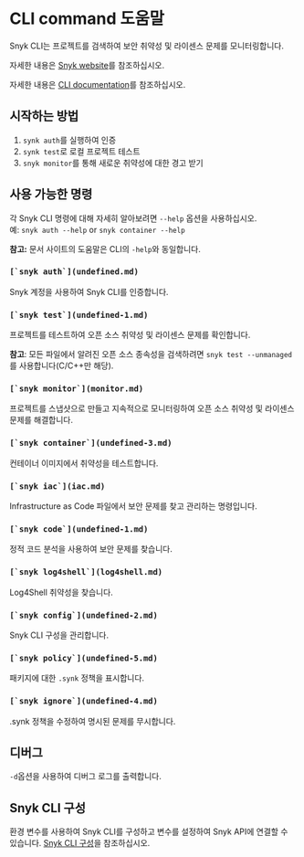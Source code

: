 # CLI command 도움말

Snyk CLI는 프로젝트를 검색하여 보안 취약성 및 라이센스 문제를 모니터링합니다.

자세한 내용은 [Snyk website](https://snyk.io)를 참조하십시오.

자세한 내용은 [CLI documentation](../)를 참조하십시오.

## 시작하는 방법

1. `synk auth`를 실행하여 인증
2. `synk test`로 로컬 프로젝트 테스트
3. `snyk monitor`를 통해 새로운 취약성에 대한 경고 받기

## 사용 가능한 명령

각 Snyk CLI 명령에 대해 자세히 알아보려면 `--help` 옵션을 사용하십시오. \
예: `snyk auth --help` or `snyk container --help`

**참고:** 문서 사이트의 도움말은 CLI의 `-help`와 동일합니다.

### ``[`snyk auth`](undefined.md)``

Snyk 계정을 사용하여 Snyk CLI를 인증합니다.

### ``[`snyk test`](undefined-1.md)``

프로젝트를 테스트하여 오픈 소스 취약성 및 라이센스 문제를 확인합니다.

**참고**: 모든 파일에서 알려진 오픈 소스 종속성을 검색하려면 `snyk test --unmanaged`를 사용합니다(C/C++만 해당).

### ``[`snyk monitor`](monitor.md)``

프로젝트를 스냅샷으로 만들고 지속적으로 모니터링하여 오픈 소스 취약성 및 라이센스 문제를 해결합니다.

### ``[`snyk container`](undefined-3.md)``

컨테이너 이미지에서 취약성을 테스트합니다.

### ``[`snyk iac`](iac.md)``

Infrastructure as Code 파일에서 보안 문제를 찾고 관리하는 명령입니다.

### ``[`snyk code`](undefined-1.md)``

정적 코드 분석을 사용하여 보안 문제를 찾습니다.

### ``[`snyk log4shell`](log4shell.md)``

Log4Shell 취약성을 찾습니다.

### ``[`snyk config`](undefined-2.md)``

Snyk CLI 구성을 관리합니다.

### ``[`snyk policy`](undefined-5.md)``

패키지에 대한 `.synk` 정책을 표시합니다.

### ``[`snyk ignore`](undefined-4.md)``

.synk 정책을 수정하여 명시된 문제를 무시합니다.

## 디버그

`-d`옵션을 사용하여 디버그 로그를 출력합니다.

## Snyk CLI 구성

환경 변수를 사용하여 Snyk CLI를 구성하고 변수를 설정하여 Snyk API에 연결할 수 있습니다. [Snyk CLI 구성](../snyk-cli.md)을 참조하십시오.
